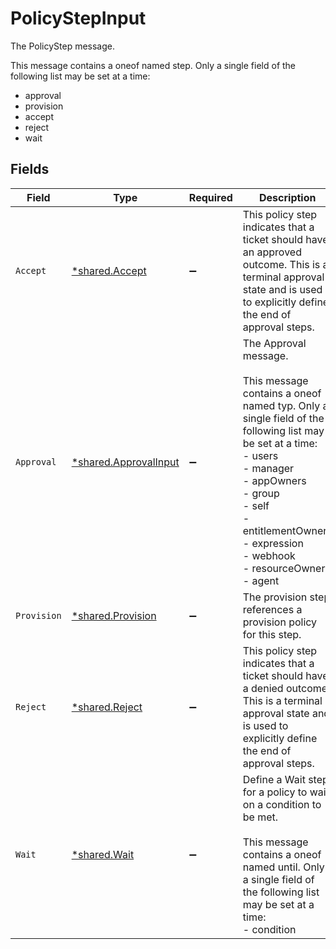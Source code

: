 # PolicyStepInput

The PolicyStep message.

This message contains a oneof named step. Only a single field of the following list may be set at a time:
  - approval
  - provision
  - accept
  - reject
  - wait



## Fields

| Field                                                                                                                                                                                                                                                                 | Type                                                                                                                                                                                                                                                                  | Required                                                                                                                                                                                                                                                              | Description                                                                                                                                                                                                                                                           |
| --------------------------------------------------------------------------------------------------------------------------------------------------------------------------------------------------------------------------------------------------------------------- | --------------------------------------------------------------------------------------------------------------------------------------------------------------------------------------------------------------------------------------------------------------------- | --------------------------------------------------------------------------------------------------------------------------------------------------------------------------------------------------------------------------------------------------------------------- | --------------------------------------------------------------------------------------------------------------------------------------------------------------------------------------------------------------------------------------------------------------------- |
| `Accept`                                                                                                                                                                                                                                                              | [*shared.Accept](../../../pkg/models/shared/accept.md)                                                                                                                                                                                                                | :heavy_minus_sign:                                                                                                                                                                                                                                                    | This policy step indicates that a ticket should have an approved outcome. This is a terminal approval state and is used to explicitly define the end of approval steps.                                                                                               |
| `Approval`                                                                                                                                                                                                                                                            | [*shared.ApprovalInput](../../../pkg/models/shared/approvalinput.md)                                                                                                                                                                                                  | :heavy_minus_sign:                                                                                                                                                                                                                                                    | The Approval message.<br/><br/>This message contains a oneof named typ. Only a single field of the following list may be set at a time:<br/>  - users<br/>  - manager<br/>  - appOwners<br/>  - group<br/>  - self<br/>  - entitlementOwners<br/>  - expression<br/>  - webhook<br/>  - resourceOwners<br/>  - agent<br/> |
| `Provision`                                                                                                                                                                                                                                                           | [*shared.Provision](../../../pkg/models/shared/provision.md)                                                                                                                                                                                                          | :heavy_minus_sign:                                                                                                                                                                                                                                                    | The provision step references a provision policy for this step.                                                                                                                                                                                                       |
| `Reject`                                                                                                                                                                                                                                                              | [*shared.Reject](../../../pkg/models/shared/reject.md)                                                                                                                                                                                                                | :heavy_minus_sign:                                                                                                                                                                                                                                                    | This policy step indicates that a ticket should have a denied outcome. This is a terminal approval state and is used to explicitly define the end of approval steps.                                                                                                  |
| `Wait`                                                                                                                                                                                                                                                                | [*shared.Wait](../../../pkg/models/shared/wait.md)                                                                                                                                                                                                                    | :heavy_minus_sign:                                                                                                                                                                                                                                                    | Define a Wait step for a policy to wait on a condition to be met.<br/><br/>This message contains a oneof named until. Only a single field of the following list may be set at a time:<br/>  - condition<br/>                                                          |